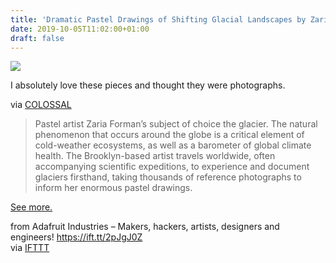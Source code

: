 ```yaml
---
title: 'Dramatic Pastel Drawings of Shifting Glacial Landscapes by Zaria Forman'
date: 2019-10-05T11:02:00+01:00
draft: false
---
```


[![](https://cdn-blog.adafruit.com/uploads/2019/10/Lincoln-Sea-Greenland-82-32-30.3036N-59-54-50.3814W-July-24th-2017-68x108-2019-624x392@2x-600x378.jpg)](https://www.thisiscolossal.com/2019/10/pastel-glaciers-zaria-forman/)

I absolutely love these pieces and thought they were photographs.

via [COLOSSAL](https://www.thisiscolossal.com/2019/10/pastel-glaciers-zaria-forman/)

> Pastel artist Zaria Forman’s subject of choice the glacier. The natural phenomenon that occurs around the globe is a critical element of cold-weather ecosystems, as well as a barometer of global climate health. The Brooklyn-based artist travels worldwide, often accompanying scientific expeditions, to experience and document glaciers firsthand, taking thousands of reference photographs to inform her enormous pastel drawings.

[See more.](https://www.thisiscolossal.com/2019/10/pastel-glaciers-zaria-forman/)

  
  
from Adafruit Industries – Makers, hackers, artists, designers and engineers! https://ift.tt/2pJgJ0Z  
via [IFTTT](https://ifttt.com/?ref=da&site=blogger)